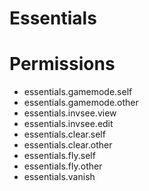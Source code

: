 # Essentials

# Permissions

- essentials.gamemode.self
- essentials.gamemode.other
- essentials.invsee.view
- essentials.invsee.edit
- essentials.clear.self
- essentials.clear.other
- essentials.fly.self
- essentials.fly.other
- essentials.vanish